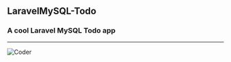 ## LaravelMySQL-Todo
### A cool Laravel MySQL Todo app
---
![Coder](https://img.shields.io/badge/Coder-AslaV3-green)
